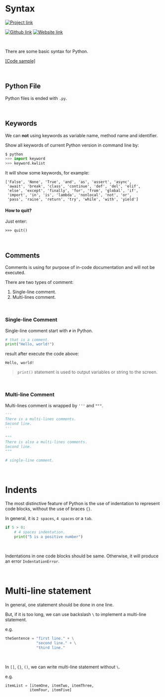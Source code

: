 # Syntax
[![Project link](https://img.shields.io/badge/From%200%20To-Python-blue?style=for-the-badge&logo=Python&logoColor=FFD43B&logoWidth=15&labelColor=566163&color=3776AB)](https://github.com/FaDrYL/From0ToPython)

[![Github link](https://img.shields.io/badge/FaDrYL--blue?style=social&logo=Github&logoWidth=15&link=https://github.com/FaDrYL)](https://github.com/FaDrYL)
[![Website link](https://img.shields.io/badge/FaDr-YL-blue?style=flat&color=009f9f&link=https://www.fadryl.com/&link=https://www.fadryl.com/)](https://www.fadryl.com/)

<br/>

There are some basic syntax for Python.

[[Code sample]](Syntax_sample.py)

<br/>

## Python File
Python files is ended with `.py`.

<br/>

## Keywords
We can **not** using keywords as variable name, method name and identifier.

Show all keywords of current Python version in command line by:

```python
$ python
>>> import keyword
>>> keyword.kwlist
```

It will show some keywords, for example:

```
['False', 'None', 'True', 'and', 'as', 'assert', 'async', 
 'await', 'break', 'class', 'continue', 'def', 'del', 'elif', 
 'else', 'except', 'finally', 'for', 'from', 'global', 'if', 
 'import', 'in', 'is', 'lambda', 'nonlocal', 'not', 'or', 
 'pass', 'raise', 'return', 'try', 'while', 'with', 'yield']
```

#### How to quit?
Just enter:

```
>>> quit()
```

<br/>

## Comments
Comments is using for purpose of in-code documentation and will not be executed.

There are two types of comment:

1. Single-line comment.
2. Multi-lines comment.

<br/>

### Single-line Comment

Single-line comment start with `#` in Python.

```python
# that is a comment.
print("Hello, world!")
```

result after execute the code above:

```
Hello, world!
```

> `print()` statement is used to output variables or string to the screen. 

<br/>

### Multi-line Comment

Multi-lines comment is wrapped by `'''` and `"""`.

```python
'''
There is a multi-lines comments.
Second line.
'''

"""
There is also a multi-lines comments.
Second line.
"""

# single-line comment.
```

<br/>

# Indents
The most distinctive feature of Python is the use of indentation to represent code blocks, without the use of braces `{}`.

In general, it is `2 spaces`, `4 spaces` or a `tab`.

```python
if 5 > 0:
    # 4 spaces indentation.
    print("5 is a positive number")
```

<br/>

Indentations in one code blocks should be same. Otherwise, it will produce an error `IndentationError`.

<br/>

# Multi-line statement
In general, one statement should be done in one line.

But, if it is too long, we can use backslash `\` to implement a multi-line statement.

e.g.

```python
theSentence = "first line." + \
              "second line." + \
              "third line."
```

<br/>

In `[]`, `{}`, `()`, we can write multi-line statement without `\`.

e.g.

```python
itemList = [itemOne, itemTwo, itemThree,
           itemFour, itemFive]
```
